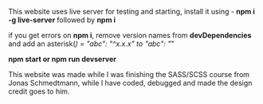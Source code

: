 This website uses live server for testing and starting, install it using - **npm i -g live-server**
followed by **npm i**

if you get errors on **npm i**, remove version names from **devDependencies** and add an asterisk(*) = "abc": "^x.x.x" to "abc": "*"

**npm start or npm run devserver**

This website was made while I was finishing the SASS/SCSS course from Jonas Schmedtmann, while I have coded, debugged and made the design credit goes to him.
